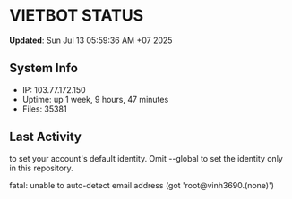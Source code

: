 # VIETBOT STATUS
**Updated**: Sun Jul 13 05:59:36 AM +07 2025

## System Info
- IP: 103.77.172.150
- Uptime: up 1 week, 9 hours, 47 minutes
- Files: 35381

## Last Activity

to set your account's default identity.
Omit --global to set the identity only in this repository.

fatal: unable to auto-detect email address (got 'root@vinh3690.(none)')
